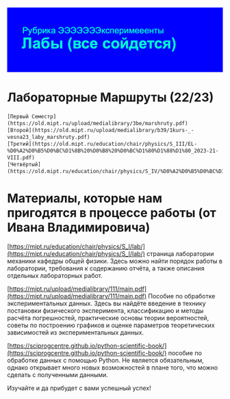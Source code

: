 ![alt-текст](https://github.com/skolkovo-bba/labs/blob/main/шапка.png?raw=true)

# Лабораторные Маршруты (22/23)
    [Первый Семестр](https://old.mipt.ru/upload/medialibrary/3be/marshruty.pdf)
    [Второй](https://old.mipt.ru/upload/medialibrary/b39/1kurs-_-vesna23_laby_marshruty.pdf)
    [Третий](https://old.mipt.ru/education/chair/physics/S_III/EL-%D0%A2%D0%B5%D0%BC%D1%8B%20%D0%B8%20%D0%BC%D1%80%D1%88%D1%80_2023-21-VIII.pdf)
    [Четвёртый](https://old.mipt.ru/education/chair/physics/S_IV/%D0%A2%D0%B5%D0%BC%D1%8B%20%D0%B8%20%D0%BC%D0%B0%D1%80%D1%88%D1%80%D1%83%D1%82%D1%8B%202%20%D0%BA%D1%83%D1%80%D1%81%202023%20%D0%BE%D0%BF%D1%82%D0%B8%D0%BA%D0%B0.pdf)

# Материалы, которые нам пригодятся в процессе работы (от Ивана Владимировича)

[https://mipt.ru/education/chair/physics/S_I/lab/](https://mipt.ru/education/chair/physics/S_I/lab/) страница лаборатории механики кафедры общей физики. Здесь можно найти порядок работы в лаборатории, требования к содержанию отчёта, а также описания отдельных лабораторных работ.

[https://mipt.ru/upload/medialibrary/111/main.pdf](https://mipt.ru/upload/medialibrary/111/main.pdf) Пособие по обработке экспериментальных данных. Здесь вы найдёте введение в технику постановки физического эксперимента, классификацию и методы расчёта погрешностей, практические основы теории вероятностей, советы по построению графиков и оценке параметров теоретических зависимостей из экспериментальных данных.

[https://sciprogcentre.github.io/python-scientific-book/](https://sciprogcentre.github.io/python-scientific-book/) пособие по обработке данных с помощью Python. Не является обязательным, однако открывает много новых возможностей в плане того, что можно сделать с полученными данными.

Изучайте и да прибудет с вами успешный успех!
